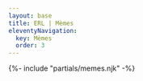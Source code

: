 ```yaml
---
layout: base
title: ERL | Mèmes
eleventyNavigation:
  key: Mèmes
  order: 3
---
```


{%- include "partials/memes.njk" -%}
